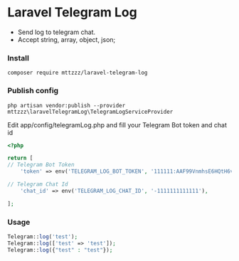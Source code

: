 # Laravel Telegram Log

- Send log to telegram chat.
- Accept string, array, object, json;

### Install
    composer require mttzzz/laravel-telegram-log

### Publish config
    php artisan vendor:publish --provider mttzzz\laravelTelegramLog\TelegramLogServiceProvider
    
Edit app/config/telegramLog.php and fill your Telegram Bot token and chat id
```php
<?php

return [
// Telegram Bot Token
    'token' => env('TELEGRAM_LOG_BOT_TOKEN', '111111:AAF99VnmhsE6HQtH6vsQaBRLctxXs4-UpdY'),

// Telegram Chat Id
    'chat_id' => env('TELEGRAM_LOG_CHAT_ID', '-1111111111111'),

];
```

### Usage
```php
Telegram::log('test');
Telegram::log(['test' => 'test']);
Telegram::log({"test" : "test"});
```

